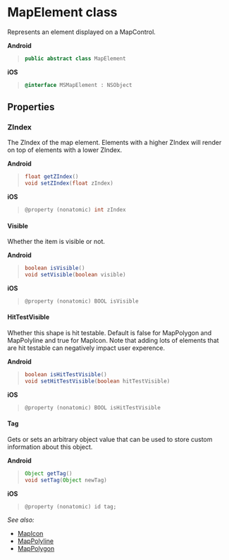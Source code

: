 
# MapElement class

Represents an element displayed on a MapControl.

**Android**

>```java
> public abstract class MapElement
>```

**iOS**

> ```objectivec
> @interface MSMapElement : NSObject
>```

## Properties

### ZIndex

The ZIndex of the map element. Elements with a higher ZIndex will render on top of elements with a lower ZIndex.

**Android**

>```java
> float getZIndex()
> void setZIndex(float zIndex)
>```

**iOS**

>```objectivec
> @property (nonatomic) int zIndex
>```

#### Visible

Whether the item is visible or not.

**Android**

>```java
>boolean isVisible()
>void setVisible(boolean visible)
>```

**iOS**

>```objectivec 
> @property (nonatomic) BOOL isVisible
> ```

#### HitTestVisible

Whether this shape is hit testable.  Default is false for MapPolygon and MapPolyline and true for MapIcon. Note that adding lots of elements that are hit testable can negatively impact user experence.

**Android**

>```java
> boolean isHitTestVisible()
> void setHitTestVisible(boolean hitTestVisible)
>```

**iOS**

>```objectivec
> @property (nonatomic) BOOL isHitTestVisible
>```

#### Tag

Gets or sets an arbitrary object value that can be used to store custom information about this object.

**Android**

>```java
> Object getTag()
> void setTag(Object newTag)
>```

**iOS**

>```objectivec
> @property (nonatomic) id tag;
>```
_See also:_

* [MapIcon](MapIcon.md)
* [MapPolyline](MapPolyline.md)
* [MapPolygon](MapPolygon.md)